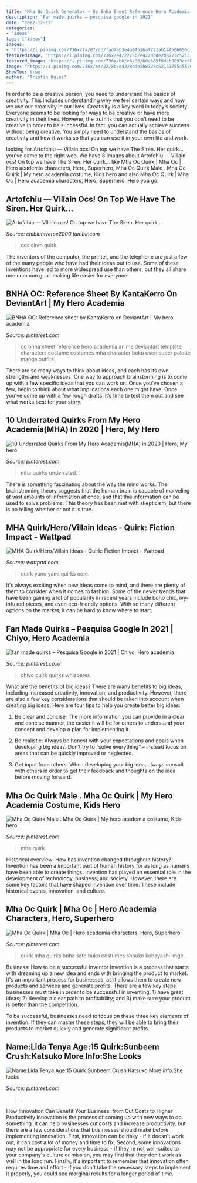 ```yaml
---
title: "Mha Oc Quirk Generator ~ Oc Bnha Sheet Reference Hero Academia Anime Deviantart Template Characters Costume Costumes Mha Character Boku Osen Super Palette Manga Outfits"
description: "Fan made quirks – pesquisa google in 2021"
date: "2022-12-12"
categories:
- "ideas"
tags: ["ideas"]
images:
- "https://i.pinimg.com/736x/fa/d7/ab/fad7ab3e4a07516af721ab147566655d.jpg"
featuredImage: "https://i.pinimg.com/736x/e4/22/8b/e4228bde2b8723c5213175545576a4d2.jpg"
featured_image: "https://i.pinimg.com/736x/b0/e6/85/b0e685f6deb9893ce6b606d8100e95a4.jpg"
image: "https://i.pinimg.com/736x/e4/22/8b/e4228bde2b8723c5213175545576a4d2.jpg"
ShowToc: true
author: "Tristin Kulas"
---
```



In order to be a creative person, you need to understand the basics of creativity. This includes understanding why we feel certain ways and how we use our creativity in our lives.
Creativity is a key word in today’s society. Everyone seems to be looking for ways to be creative or have more creativity in their lives. However, the truth is that you don’t need to be creative in order to be successful. In fact, you can actually achieve success without being creative. You simply need to understand the basics of creativity and how it works so that you can use it in your own life and work.

	

		
looking for Artofchiu — Villain ocs! On top we have The Siren. Her quirk... you've came to the right web. We have 8 Images about Artofchiu — Villain ocs! On top we have The Siren. Her quirk... like Mha Oc Quirk | Mha Oc | Hero academia characters, Hero, Superhero, Mha Oc Quirk Male . Mha Oc Quirk | My hero academia costume, Kids hero and also Mha Oc Quirk | Mha Oc | Hero academia characters, Hero, Superhero. Here you go:
		
    
## Artofchiu — Villain Ocs! On Top We Have The Siren. Her Quirk...

<img loading=lazy src="https://64.media.tumblr.com/fd577795f98d2d6f0292d4da1d85a339/tumblr_p9mdthgMmA1ws0p8no2_1280.png" onerror="this.onerror=null;this.src='https://tse4.mm.bing.net/th?id=OIP.Kf0wuxZiKBnToECLla6ptgHaJ4&amp;pid=15.1';" alt="Artofchiu — Villain ocs! On top we have The Siren. Her quirk...">

_Source: chibiuniverse2000.tumblr.com_

>ocs siren quirk. 

	

The inventors of the computer, the printer, and the telephone are just a few of the many people who have had their ideas put to use. Some of these inventions have led to more widespread use than others, but they all share one common goal: making life easier for everyone.

    
## BNHA OC: Reference Sheet By KantaKerro On DeviantArt | My Hero Academia

<img loading=lazy src="https://i.pinimg.com/736x/7e/0c/62/7e0c627091e5775676b941e7674407f1.jpg" onerror="this.onerror=null;this.src='https://tse2.mm.bing.net/th?id=OIP.9UAqCtNTbA672DYNrNo9OAHaEL&amp;pid=15.1';" alt="BNHA OC: Reference sheet by KantaKerro on DeviantArt | My hero academia">

_Source: pinterest.com_

>oc bnha sheet reference hero academia anime deviantart template characters costume costumes mha character boku osen super palette manga outfits. 

	

There are so many ways to think about ideas, and each has its own strengths and weaknesses. One way to approach brainstorming is to come up with a few specific ideas that you can work on. Once you’ve chosen a few, begin to think about what implications each one might have. Once you’ve come up with a few rough drafts, it’s time to test them out and see what works best for your story.

    
## 10 Underrated Quirks From My Hero Academia(MHA) In 2020 | Hero, My Hero

<img loading=lazy src="https://i.pinimg.com/736x/44/48/67/4448676c9e7166df3d69c0946bbd6e13.jpg" onerror="this.onerror=null;this.src='https://tse4.mm.bing.net/th?id=OIP.mNr6rrCOrxD93AlzK5NOlQHaO0&amp;pid=15.1';" alt="10 Underrated Quirks From My Hero Academia(MHA) in 2020 | Hero, My hero">

_Source: pinterest.com_

>mha quirks underrated. 

	

There is something fascinating about the way the mind works. The brainstroming theory suggests that the human brain is capable of marveling at vast amounts of information at once, and that this information can be used to solve problems. This theory has been met with skepticism, but there is no telling whether or not it is true.

    
## MHA Quirk/Hero/Villain Ideas - Quirk: Fiction Impact - Wattpad

<img loading=lazy src="https://d.wattpad.com/story_parts/942423648/images/162e99f6ae1e711a676658289794.jpg" onerror="this.onerror=null;this.src='https://tse4.mm.bing.net/th?id=OIP.HP2qReOCae5AihARLQQ9IwHaE7&amp;pid=15.1';" alt="MHA Quirk/Hero/Villain Ideas - Quirk: Fiction Impact - Wattpad">

_Source: wattpad.com_

>quirk yuno yami quirks oom. 

	

It's always exciting when new ideas come to mind, and there are plenty of them to consider when it comes to fashion. Some of the newer trends that have been gaining a lot of popularity in recent years include boho chic, ivy-infused pieces, and even eco-friendly options. With so many different options on the market, it can be hard to know where to start.

    
## Fan Made Quirks – Pesquisa Google In 2021 | Chiyo, Hero Academia

<img loading=lazy src="https://i.pinimg.com/736x/fa/d7/ab/fad7ab3e4a07516af721ab147566655d.jpg" onerror="this.onerror=null;this.src='https://tse4.mm.bing.net/th?id=OIP.JioLiRkvzMpERT6DFAyFwwHaDx&amp;pid=15.1';" alt="fan made quirks – Pesquisa Google in 2021 | Chiyo, Hero academia">

_Source: pinterest.co.kr_

>chiyo quirk quirks whisperer. 

	

What are the benefits of big ideas?
There are many benefits to big ideas, including increased creativity, innovation, and productivity. However, there are also a few key considerations that should be taken into account when creating big ideas. Here are four tips to help you create better big ideas:
1. Be clear and concise: The more information you can provide in a clear and concise manner, the easier it will be for others to understand your concept and develop a plan for implementing it.

2. Be realistic: Always be honest with your expectations and goals when developing big ideas. Don’t try to “solve everything” – instead focus on areas that can be quickly improved or neglected.

3. Get input from others: When developing your big idea, always consult with others in order to get their feedback and thoughts on the idea before moving forward.

    
## Mha Oc Quirk Male . Mha Oc Quirk | My Hero Academia Costume, Kids Hero

<img loading=lazy src="https://i.pinimg.com/736x/b0/e6/85/b0e685f6deb9893ce6b606d8100e95a4.jpg" onerror="this.onerror=null;this.src='https://tse4.mm.bing.net/th?id=OIP.4Mj1G8mXtJk9BB8bp1ym8wHaHa&amp;pid=15.1';" alt="Mha Oc Quirk Male . Mha Oc Quirk | My hero academia costume, Kids hero">

_Source: pinterest.com_

>mha quirk. 

	

Historical overview: How has invention changed throughout history?
Invention has been a important part of human history for as long as humans have been able to create things. Invention has played an essential role in the development of technology, business, and society. However, there are some key factors that have shaped invention over time. These include historical events, innovation, and culture.

    
## Mha Oc Quirk | Mha Oc | Hero Academia Characters, Hero, Superhero

<img loading=lazy src="https://i.pinimg.com/736x/43/2d/47/432d4798fc415cb5f2336d26be6c1865.jpg" onerror="this.onerror=null;this.src='https://tse3.mm.bing.net/th?id=OIP._FnObaE1m-YsjTgkbWQ_xQHaIq&amp;pid=15.1';" alt="Mha Oc Quirk | Mha Oc | Hero academia characters, Hero, Superhero">

_Source: pinterest.com_

>quirk mha quirks bnha sato buko costumes shouko kobayashi imge. 

	

Business: How to be a successful inventor
Invention is a process that starts with dreaming up a new idea and ends with bringing the product to market. It's an important process for businesses, as it allows them to create new products and services and generate profits.
There are a few key steps businesses must take in order to be successful in inventing: 1) have great ideas; 2) develop a clear path to profitability; and 3) make sure your product is better than the competition.

To be successful, businesses need to focus on these three key elements of invention. If they can master these steps, they will be able to bring their products to market quickly and generate significant profits.

    
## Name:Lida Tenya Age:15 Quirk:Sunbeem Crush:Katsuko More Info:She Looks

<img loading=lazy src="https://i.pinimg.com/736x/e4/22/8b/e4228bde2b8723c5213175545576a4d2.jpg" onerror="this.onerror=null;this.src='https://tse4.mm.bing.net/th?id=OIP.5wdiZa59cvuzMD4bRF9nKwHaJS&amp;pid=15.1';" alt="Name:Lida Tenya Age:15 Quirk:Sunbeem Crush:Katsuko More info:She looks">

_Source: pinterest.com_

>. 

	

How Innovation Can Benefit Your Business: from Cut Costs to Higher Productivity
Innovation is the process of coming up with new ways to do something. It can help businesses cut costs and increase productivity, but there are a few considerations that businesses should make before implementing innovation. First, innovation can be risky - if it doesn't work out, it can cost a lot of money and time to fix. Second, some innovations may not be appropriate for every business - if they're not well-suited to your company's culture or mission, you may find that they don't work as well in the long run. Finally, it's important to remember that innovation often requires time and effort - if you don't take the necessary steps to implement it properly, you could see marginal results for a longer period of time.

